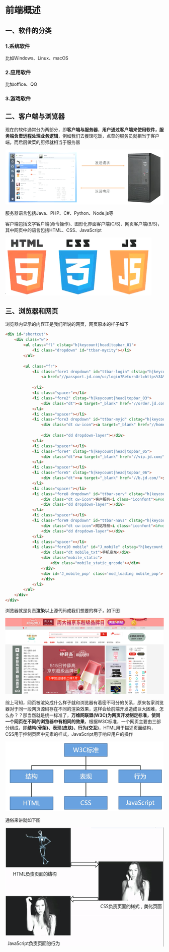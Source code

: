 # 前端概述

## 一、软件的分类

### 1.系统软件

比如Windows、Linux、macOS

### 2.应用软件

比如office、QQ

### 3.游戏软件

## 二、客户端与浏览器

现在的软件通常分为两部分，即**客户端与服务器**，**用户通过客户端来使用软件，服务端负责远程处理业务逻辑**，例如我们去餐馆吃饭，点菜的服务员就相当于客户端，而后厨做菜的厨师就相当于服务器

![1660211608542](assets/1660211608542.png)

服务器语言包括Java、PHP、C#、Python、Node.js等

客户端包括文字客户端(命令操作)、图形化界面客户端(C/S)、网页客户端(B/S)，其中网页中的语言包括HTML、CSS、JavaScript

![image-20210512234859315](assets/f5642e91a1fb2527e99aede632ab4f1c.png)

## 三、浏览器和网页

浏览器内显示的内容正是我们所说的网页，网页原本的样子如下

```html
<div id="shortcut">
    <div class="w">
        <ul class="fl" clstag="h|keycount|head|topbar_01">
            <li class="dropdown" id="ttbar-mycity"></li>
        </ul>

        <ul class="fr">
            <li class="fore1 dropdown" id="ttbar-login" clstag="h|keycount|head|topbar_02">
                <a href="//passport.jd.com/uc/login?ReturnUrl=https%3A%2F%2Fwww.jd.com%2F" class="link-login">你好，请登录</a>&nbsp;&nbsp;<a
                                                                                                                                       href="//reg.jd.com/reg/person?ReturnUrl=https%3A//www.jd.com/" class="link-regist style-red">免费注册</a>
            </li>
            <li class="spacer"></li>
            <li class="fore2" clstag="h|keycount|head|topbar_03">
                <div class="dt"><a target="_blank" href="//order.jd.com/center/list.action">我的订单</a></div>
            </li>
            <li class="spacer"></li>
            <li class="fore3 dropdown" id="ttbar-myjd" clstag="h|keycount|head|topbar_04">
                <div class="dt cw-icon"><a target="_blank" href="//home.jd.com/">我的京东</a><i class="iconfont">&#xe610;</i><i
                                                                                                                            class="ci-right"><s>◇</s></i></div>
                <div class="dd dropdown-layer"></div>
            </li>
            <li class="spacer"></li>
            <li class="fore4" clstag="h|keycount|head|topbar_05">
                <div class="dt"><a target="_blank" href="//vip.jd.com/">京东会员</a></div>
            </li>
            <li class="spacer"></li>
            <li class="fore5" clstag="h|keycount|head|topbar_06">
                <div class="dt"><a target="_blank" href="//b.jd.com/">企业采购</a></div>
            </li>
            <li class="spacer"></li>
            <li class="fore8 dropdown" id="ttbar-serv" clstag="h|keycount|head|topbar_07">
                <div class="dt cw-icon">客户服务<i class="iconfont">&#xe610;</i><i class="ci-right"><s>◇</s></i></div>
                <div class="dd dropdown-layer"></div>
            </li>
            <li class="spacer"></li>
            <li class="fore9 dropdown" id="ttbar-navs" clstag="h|keycount|head|topbar_08">
                <div class="dt cw-icon">网站导航<i class="iconfont">&#xe610;</i><i class="ci-right"><s>◇</s></i></div>
                <div class="dd dropdown-layer"></div>
            </li>
            <li class="spacer"></li>
            <li class="fore10 mobile" id="J_mobile" clstag="h|keycount|head|topbar_09">
                <div class="dt mobile_txt">手机京东</div>
                <div class="mobile_static">
                    <div class="mobile_static_qrcode"></div>
                </div>
                <div id='J_mobile_pop' class='mod_loading mobile_pop'>
                </div>
            </li>
        </ul>
    </div>
</div>
```

浏览器就是负责**渲染**以上源代码成我们想要的样子，如下图

![image-20210513000033830](assets/7eeeaf91d866d84b026279275e5dcaca.png)

综上可知，网页被渲染成什么样子就和浏览器有着密不可分的关系，原来各家浏览器对于同一段网页源码存在不同的渲染效果，这样会给前端开发造成巨大困难，怎么办？？那当然就是统一标准了，**万维网联盟(W3C)为网页开发制定标准，使同一个网页在不同的浏览器中有相同的效果**，根据W3C标准，一个网页主要由三部分组成，即**结构(骨架)、表现(皮肤)、行为(交互)**，HTML用于描述页面结构，CSS用于控制页面中元素的样式，JavaScript用于响应用户的操作

![image-20210513001146250](assets/0ed1e4aad138cd330de11b0eedc7c131.png)

通俗来讲就如下图

![nsyjg-dwl0d](assets/aca232ec5c0455769771fbf68c06c747.gif)